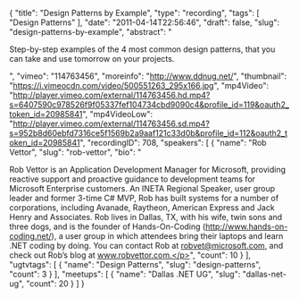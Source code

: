 {
  "title": "Design Patterns by Example",
  "type": "recording",
  "tags": [
    "Design Patterns"
  ],
  "date": "2011-04-14T22:56:46",
  "draft": false,
  "slug": "design-patterns-by-example",
  "abstract": "<p>Step-by-step examples of the 4 most common design patterns, that you can take and use tomorrow on your projects.</p>",
  "vimeo": "114763456",
  "moreinfo": "http://www.ddnug.net/",
  "thumbnail": "https://i.vimeocdn.com/video/500551263_295x166.jpg",
  "mp4Video": "http://player.vimeo.com/external/114763456.hd.mp4?s=6407590c978526f9f05337fef104734cbd9090c4&profile_id=119&oauth2_token_id=20985841",
  "mp4VideoLow": "http://player.vimeo.com/external/114763456.sd.mp4?s=952b8d60ebfd7316ce5f1569b2a9aaf121c33d0b&profile_id=112&oauth2_token_id=20985841",
  "recordingID": 708,
  "speakers": [
    {
      "name": "Rob Vettor",
      "slug": "rob-vettor",
      "bio": "<p>Rob Vettor is an Application Development Manager for Microsoft, providing reactive support and proactive guidance to development teams for Microsoft Enterprise customers. An INETA Regional Speaker, user group leader and former 3-time C# MVP, Rob has built systems for a number of corporations, including Avanade, Raytheon, American Express and Jack Henry and Associates. Rob lives in Dallas, TX, with his wife, twin sons and three dogs, and is the founder of Hands-On-Coding (http://www.hands-on-coding.net/), a user group in which attendees bring their laptops and learn .NET coding by doing. You can contact Rob at robvet@microsoft.com, and check out Rob’s blog at www.robvettor.com.</p>",
      "count": 10
    }
  ],
  "ugtvtags": [
    {
      "name": "Design Patterns",
      "slug": "design-patterns",
      "count": 3
    }
  ],
  "meetups": [
    {
      "name": "Dallas .NET UG",
      "slug": "dallas-net-ug",
      "count": 20
    }
  ]
}